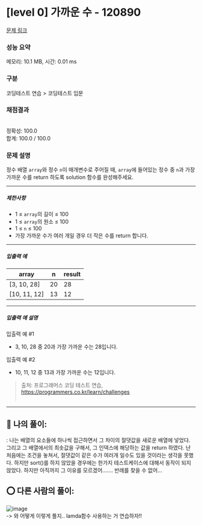 # [level 0] 가까운 수 - 120890 

[문제 링크](https://school.programmers.co.kr/learn/courses/30/lessons/120890#) 

### 성능 요약

메모리: 10.1 MB, 시간: 0.01 ms

### 구분

코딩테스트 연습 > 코딩테스트 입문

### 채점결과

<br/>정확성: 100.0<br/>합계: 100.0 / 100.0

### 문제 설명

<p>정수 배열 <code>array</code>와 정수 <code>n</code>이 매개변수로 주어질 때, <code>array</code>에 들어있는 정수 중 <code>n</code>과 가장 가까운 수를 return 하도록 solution 함수를 완성해주세요.</p>

<hr>

<h5>제한사항</h5>

<ul>
<li>1 ≤ <code>array</code>의 길이 ≤ 100</li>
<li>1 ≤ <code>array</code>의 원소 ≤ 100</li>
<li>1 ≤ <code>n</code> ≤ 100</li>
<li>가장 가까운 수가 여러 개일 경우 더 작은 수를 return 합니다.</li>
</ul>

<hr>

<h5>입출력 예</h5>
<table class="table">
        <thead><tr>
<th>array</th>
<th>n</th>
<th>result</th>
</tr>
</thead>
        <tbody><tr>
<td>[3, 10, 28]</td>
<td>20</td>
<td>28</td>
</tr>
<tr>
<td>[10, 11, 12]</td>
<td>13</td>
<td>12</td>
</tr>
</tbody>
      </table>
<hr>

<h5>입출력 예 설명</h5>

<p>입출력 예 #1</p>

<ul>
<li>3, 10, 28 중 20과 가장 가까운 수는 28입니다.</li>
</ul>

<p>입출력 예 #2</p>

<ul>
<li>10, 11, 12 중 13과 가장 가까운 수는 12입니다.</li>
</ul>


> 출처: 프로그래머스 코딩 테스트 연습, https://programmers.co.kr/learn/challenges  <br><br>

<hr>

## 👑 나의 풀이:<br>
: 나는 배열의 요소들에 하나씩 접근하면서 그 차이의 절댓값을 새로운 배열에 넣었다. 그리고 그 배열에서의 최솟값을 구해서, 그 인덱스에 해당하는 값을 return 하였다. 난 처음에는 조건을 놓쳐서, 절댓값이 같은 수가 여러개 일수도 있을 것이라는 생각을 못했다. 하지만 sort()를 하지 않았을 경우에는 한가지 테스트케이스에 대해서 동작이 되지 않았다. 하지만 아직까지 그 이유를 모르겠어....... 반례를 찾을 수 없어...<br>

## ⭕ 다른 사람의 풀이: <br>
![image](https://user-images.githubusercontent.com/70849122/223652892-af5a2e81-6f86-4774-881a-fea9c386bf72.png) <br>
-> 와 어떻게 이렇게 풀지.. lamda함수 사용하는 거 연습하자!!
